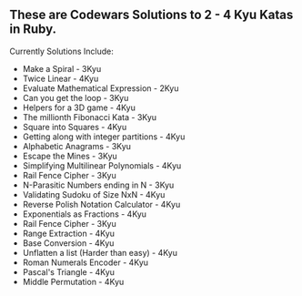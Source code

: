 ## These are Codewars Solutions to 2 - 4 Kyu Katas in Ruby.

Currently Solutions Include:
* Make a Spiral - 3Kyu
* Twice Linear - 4Kyu
* Evaluate Mathematical Expression - 2Kyu
* Can you get the loop - 3Kyu
* Helpers for a 3D game - 4Kyu
* The millionth Fibonacci Kata - 3Kyu
* Square into Squares - 4Kyu
* Getting along with integer partitions - 4Kyu
* Alphabetic Anagrams - 3Kyu
* Escape the Mines - 3Kyu
* Simplifying Multilinear Polynomials - 4Kyu
* Rail Fence Cipher - 3Kyu
* N-Parasitic Numbers ending in N - 3Kyu
* Validating Sudoku of Size NxN - 4Kyu
* Reverse Polish Notation Calculator - 4Kyu
* Exponentials as Fractions - 4Kyu
* Rail Fence Cipher - 3Kyu
* Range Extraction - 4Kyu
* Base Conversion - 4Kyu
* Unflatten a list (Harder than easy) - 4Kyu
* Roman Numerals Encoder - 4Kyu
* Pascal's Triangle - 4Kyu
* Middle Permutation - 4Kyu
